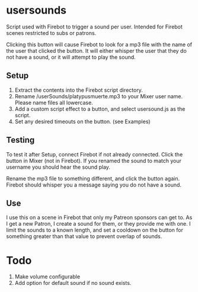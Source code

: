 # usersounds
Script used with Firebot to trigger a sound per user. Intended for Firebot scenes restricted to subs or patrons.

Clicking this button will cause Firebot to look for a mp3 file with the name of the user that clicked the button. It will either whisper the user that they do not have a sound, or it will attempt to play the sound.

## Setup
1. Extract the contents into the Firebot script directory.
2. Rename /userSounds/platypusmuerte.mp3 to your Mixer user name. Please name files all lowercase.
3. Add a custom script effect to a button, and select usersound.js as the script.
4. Set any desired timeouts on the button. (see Examples)

## Testing
To test it after Setup, connect Firebot if not already connected. Click the button in Mixer (not in Firebot). If you renamed the sound to match your username you should hear the sound play.

Rename the mp3 file to something different, and click the button again. Firebot should whisper you a message saying you do not have a sound.

## Use
I use this on a scene in Firebot that only my Patreon sponsors can get to. As I get a new Patron, I create a sound for them, or they provide me with one. I limit the sounds to a known length, and set a cooldown on the button for something greater than that value to prevent overlap of sounds.

# Todo
1. Make volume configurable
2. Add option for default sound if no sound exists.
